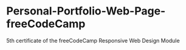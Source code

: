 # Personal-Portfolio-Web-Page-freeCodeCamp
5th certificate of the freeCodeCamp Responsive Web Design Module
